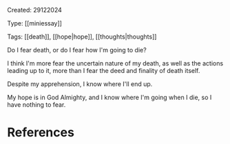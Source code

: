 Created: 29122024

Type: [[miniessay]]

Tags: [[death]], [[hope|hope]], [[thoughts|thoughts]]

Do I fear death, or do I fear how I'm going to die?

I think I'm more fear the uncertain nature of my death, as well as the actions leading up to it, more than I fear the deed and finality of death itself.

Despite my apprehension, I know where I'll end up.

My hope is in God Almighty, and I know where I'm going when I die, so I have nothing to fear.

# References

